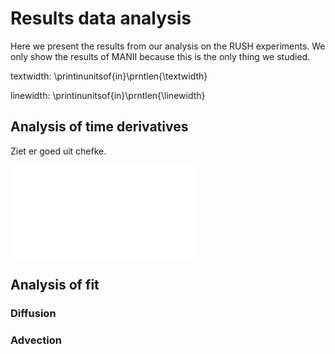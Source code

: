 # Results data analysis

Here we present the results from our analysis on the RUSH experiments. We only show the results of MANII because this is the only thing we studied.

textwidth: \printinunitsof{in}\prntlen{\textwidth}

linewidth: \printinunitsof{in}\prntlen{\linewidth}

## Analysis of time derivatives
Ziet er goed uit chefke.

![Wolla zieke subscript.](/Users/gert-janboth/PycharmProjects/Plots_report/Plots/time_derivative.pdf) 

## Analysis of fit


### Diffusion


### Advection

